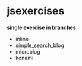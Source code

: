 # jsexercises
**single exercise in branches**
  * inline
  * simple_search_blog
  * microblog
  * konami
